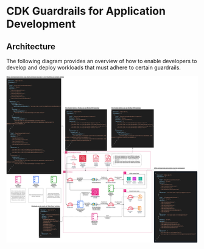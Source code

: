 # CDK Guardrails for Application Development

## Architecture

The following diagram provides an overview of how to enable developers to develop and deploy workloads that must adhere to certain guardrails.

![CDK Guardrails overview](./diagrams/General%20iam%20cdk%20cfn%20development%20guardrails.drawio.png)